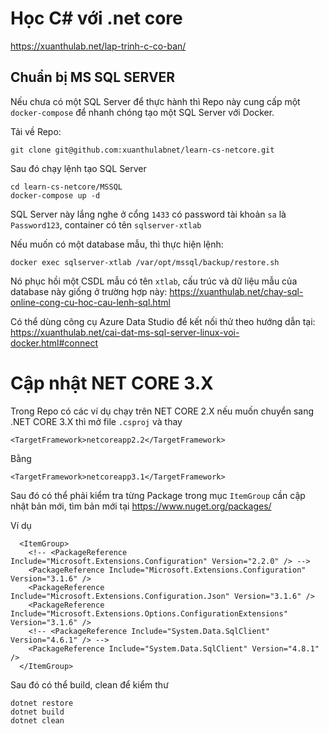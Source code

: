 # Học C# với .net core
https://xuanthulab.net/lap-trinh-c-co-ban/

## Chuẩn bị MS SQL SERVER
Nếu chưa có một SQL Server để thực hành thì Repo 
này cung cấp một ```docker-compose``` để nhanh chóng tạo một SQL Server với Docker.

Tải về Repo:
```
git clone git@github.com:xuanthulabnet/learn-cs-netcore.git
```
Sau đó chạy lệnh tạo SQL Server
```
cd learn-cs-netcore/MSSQL
docker-compose up -d
```
SQL Server này lắng nghe ở cổng ```1433``` có password tài khoản ```sa``` là ```Password123```, container có tên ```sqlserver-xtlab```


Nếu muốn có một database mẫu, thì thực hiện lệnh:
```
docker exec sqlserver-xtlab /var/opt/mssql/backup/restore.sh
```

Nó phục hồi một CSDL mẫu có tên ```xtlab```, cấu trúc và dữ liệu mẫu của database này giống ở trường hợp này: https://xuanthulab.net/chay-sql-online-cong-cu-hoc-cau-lenh-sql.html

Có thể dùng công cụ Azure Data Studio để kết nối thử theo hướng dẫn tại: https://xuanthulab.net/cai-dat-ms-sql-server-linux-voi-docker.html#connect

# Cập nhật NET CORE 3.X
Trong Repo có các ví dụ chạy trên NET CORE 2.X nếu muốn chuyển sang .NET CORE 3.X
thì mở file ```.csproj``` và thay 
```
<TargetFramework>netcoreapp2.2</TargetFramework>
```
Bằng 
```
<TargetFramework>netcoreapp3.1</TargetFramework>
```
Sau đó có thể phải kiểm tra từng Package trong mục ```ItemGroup``` cần cập nhật bản mới, tìm bản mới tại
https://www.nuget.org/packages/

Ví dụ
```
  <ItemGroup>
    <!-- <PackageReference Include="Microsoft.Extensions.Configuration" Version="2.2.0" /> -->
    <PackageReference Include="Microsoft.Extensions.Configuration" Version="3.1.6" />
    <PackageReference Include="Microsoft.Extensions.Configuration.Json" Version="3.1.6" />
    <PackageReference Include="Microsoft.Extensions.Options.ConfigurationExtensions" Version="3.1.6" />
    <!-- <PackageReference Include="System.Data.SqlClient" Version="4.6.1" /> -->
    <PackageReference Include="System.Data.SqlClient" Version="4.8.1" />
  </ItemGroup>
```
Sau đó có thể build, clean để kiểm thư
```
dotnet restore
dotnet build
dotnet clean
```
